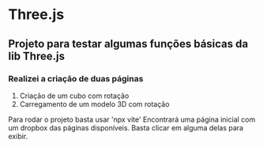 # Three.js

## Projeto para testar algumas funções básicas da lib Three.js

### Realizei a criação de duas páginas
 1. Criação de um cubo com rotação
 2. Carregamento de um modelo 3D com rotação

<p>
Para rodar o projeto basta usar 'npx vite'
Encontrará uma página inicial com um dropbox das páginas disponíveis. Basta clicar em alguma delas para exibir. 
</p>

